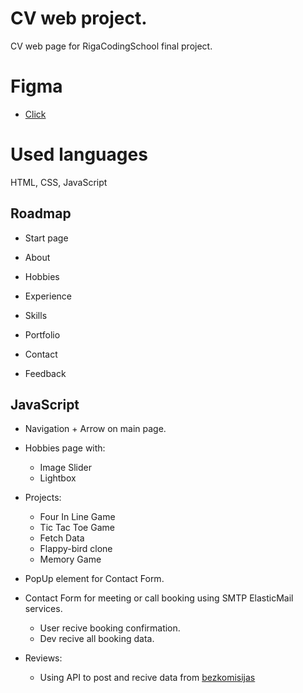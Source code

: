 
# CV web project.

CV web page for RigaCodingSchool final project.

# Figma

 - [Click](https://www.figma.com/file/EZGRDvLlPvv6XMms8q0g3N/Dark-Portfolio-(Community)-(Copy)?type=design&node-id=0-1&t=j8CFdCuTNfjI6uVO-0)

# Used languages

HTML, CSS, JavaScript


## Roadmap

- Start page

- About

- Hobbies

- Experience

- Skills

- Portfolio

- Contact

- Feedback


## JavaScript 

- Navigation + Arrow on main page.

- Hobbies page with:
    * Image Slider
    * Lightbox

- Projects:
    * Four In Line Game
    * Tic Tac Toe Game
    * Fetch Data
    * Flappy-bird clone
    * Memory Game


- PopUp element for Contact Form.

- Contact Form for meeting or call booking using SMTP ElasticMail services.
    * User recive booking confirmation.
    * Dev recive all booking data.

- Reviews:
    * Using API to post and recive data from [bezkomisijas](https://bezkomisijas.lv/)
